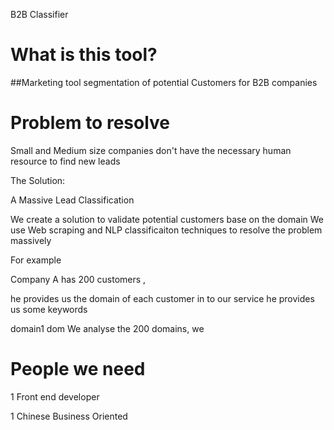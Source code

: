 B2B Classifier 


# What is this tool?
##Marketing tool segmentation of potential Customers  for B2B companies 

# Problem to resolve

Small and Medium size companies  don't have the necessary human resource to find new leads

The Solution: 

A Massive Lead Classification 

We create a solution to validate potential customers base on the domain
We use Web scraping and NLP classificaiton techniques to resolve the problem massively

For example

Company A has 200 customers , 

he provides us the domain of each customer in to our service
he provides us some keywords


domain1 
dom
We analyse the 200 domains, we 


# People we need



1 Front end developer

1 Chinese Business Oriented


